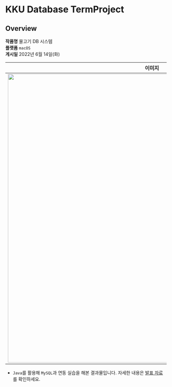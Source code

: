 # KKU Database TermProject
## Overview
**작품명** 물고기 DB 시스템 <br>
**플랫폼** `macOS` <br>
**게시일**  2022년 6월 14일(화) <br>

| 이미지 |
| :--: |
| <img src="https://user-images.githubusercontent.com/21079970/216612138-d232862d-ea7a-4e84-80ee-0ca16f53d82a.png" align="center" width="900"> |

* `Java`를 활용해 `MySQL`과 연동 실습을 해본 결과물입니다. 자세한 내용은 [발표 자료](/02-presentation)를 확인하세요.
